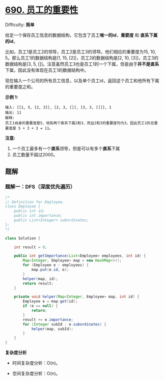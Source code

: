 # [690\. 员工的重要性](https://leetcode-cn.com/problems/employee-importance/)

Difficulty: **简单**

给定一个保存员工信息的数据结构，它包含了员工**唯一的id**，**重要度** 和 **直系下属的id**。

比如，员工1是员工2的领导，员工2是员工3的领导。他们相应的重要度为15, 10, 5。那么员工1的数据结构是[1, 15, [2]]，员工2的数据结构是[2, 10, [3]]，员工3的数据结构是[3, 5, []]。注意虽然员工3也是员工1的一个下属，但是由于**并不是直系**下属，因此没有体现在员工1的数据结构中。

现在输入一个公司的所有员工信息，以及单个员工id，返回这个员工和他所有下属的重要度之和。

**示例 1:**

```shell
输入: [[1, 5, [2, 3]], [2, 3, []], [3, 3, []]], 1
输出: 11
解释:
员工1自身的重要度是5，他有两个直系下属2和3，而且2和3的重要度均为3。因此员工1的总重要度是 5 + 3 + 3 = 11。
```

**注意:**

1.  一个员工最多有一个**直系**领导，但是可以有多个**直系**下属
2.  员工数量不超过2000。


## 题解

### 题解一：DFS（深度优先遍历）

```java
/*
// Definition for Employee.
class Employee {
    public int id;
    public int importance;
    public List<Integer> subordinates;
};
*/

class Solution {

    int result = 0;

    public int getImportance(List<Employee> employees, int id) {
        Map<Integer, Employee> map = new HashMap<>();
        for (Employee e : employees) {
            map.put(e.id, e);
        }
        helper(map, id);
        return result;
    }

    private void helper(Map<Integer, Employee> map, int id) {
        Employee e = map.get(id);
        if (e == null) {
            return;
        }
        result += e.importance;
        for (Integer subId : e.subordinates) {
            helper(map, subId);
        }
    }
}
```

**复杂度分析**

- 时间复杂度分析：O(n)。

- 空间复杂度分析：O(n)。
